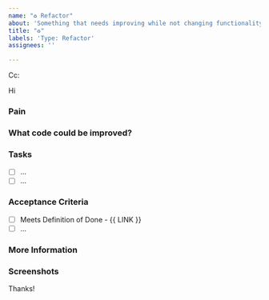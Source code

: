 ```yaml
---
name: "♻️ Refactor"
about: 'Something that needs improving while not changing functionality as per https://www.ssw.com.au/rules/technical-debt/'
title: "♻️"
labels: 'Type: Refactor'
assignees: ''

---
```

<!-- These comments automatically delete -->
<!-- **Tip:** Delete parts that are not relevant -->
<!-- Next to Cc:, @ mention users who should be in the loop -->
Cc:
<!-- add intended user next to **Hi** -->
Hi

### Pain
<!-- Explain the pain you are experiencing -->

### What code could be improved?
<!-- Add a link to the area/file that needs refactoring -->

### Tasks
<!--Add GitHub tasks-->
- [ ] ...
- [ ] ...

### Acceptance Criteria
<!-- Acceptance Criteria helps to answer the question "How will I know when I'm done with this story?". It defines the requirements that must be met for the story to be completed. See https://www.ssw.com.au/rules/acceptance-criteria -->
- [ ] Meets Definition of Done - {{ LINK }}
- [ ] ...

### More Information
<!-- Add any other context here. -->

### Screenshots
<!-- If applicable, add screenshots to help explain your problem. -->

Thanks!

